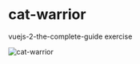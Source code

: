 # cat-warrior 

vuejs-2-the-complete-guide exercise

![cat-warrior](https://i.ibb.co/42T5kfk/cat-warrior.png)
